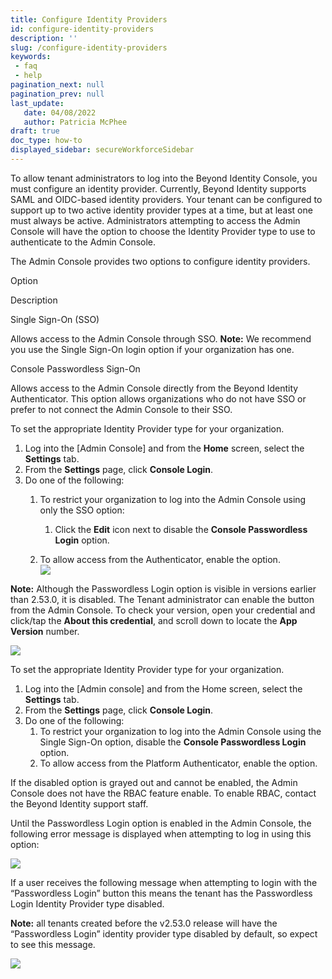 ```yaml
---
title: Configure Identity Providers
id: configure-identity-providers
description: ''
slug: /configure-identity-providers 
keywords: 
 - faq
 - help
pagination_next: null
pagination_prev: null
last_update: 
   date: 04/08/2022
   author: Patricia McPhee
draft: true
doc_type: how-to
displayed_sidebar: secureWorkforceSidebar
---  
```



To allow tenant administrators to log into the Beyond Identity Console, you must configure an identity provider. Currently, Beyond Identity supports SAML and OIDC-based identity providers. Your tenant can be configured to support up to two active identity provider types at a time, but at least one must always be active. Administrators attempting to access the Admin Console will have the option to choose the Identity Provider type to use to authenticate to the Admin Console.

The Admin Console provides two options to configure identity providers.

 

Option

Description

Single Sign-On (SSO)

Allows access to the Admin Console through SSO. **Note:** We recommend you use the Single Sign-On login option if your organization has one.

Console Passwordless Sign-On

Allows access to the Admin Console directly from the Beyond Identity Authenticator. This option allows organizations who do not have SSO or prefer to not connect the Admin Console to their SSO. 

To set the appropriate Identity Provider type for your organization.

1.  Log into the [Admin Console]<!-- (../Admin_Console) --> and from the **Home** screen, select the **Settings** tab.
2.  From the **Settings** page, click **Console Login**.
3.  Do one of the following:
    1.  To restrict your organization to log into the Admin Console using only the SSO option:
        1.  Click the **Edit** icon next to disable the **Console Passwordless Login** option.
        
    2.  To allow access from the Authenticator, enable the option.  
        [![](/images/admin/console_passwordless_login_disabled.png)](/images/admin/console_passwordless_login_disabled.png)

**Note:**  Although the Passwordless Login option is visible in versions earlier than 2.53.0, it is disabled. The Tenant administrator can enable the button from the Admin Console. To check your version, open your credential and click/tap the **About this credential**, and scroll down to locate the **App Version** number.

[![](/images/admin/passwordless_auth.png)](/images/admin/passwordless_auth.png)

To set the appropriate Identity Provider type for your organization.

1.  Log into the [Admin console]<!-- (../Admin_Console) --> and from the Home screen, select the **Settings** tab.
2.  From the **Settings** page, click **Console Login**.
3.  Do one of the following:
    1.  To restrict your organization to log into the Admin Console using the Single Sign-On option, disable the **Console Passwordless Login** option.
    2.  To allow access from the Platform Authenticator, enable the option.

If the disabled option is grayed out and cannot be enabled, the Admin Console does not have the RBAC feature enable. To enable RBAC, contact the Beyond Identity support staff.

Until the Passwordless Login option is enabled in the Admin Console, the following error message is displayed when attempting to log in using this option:

[![](/images/admin/passwordless_login_failed.png)](/images/admin/passwordless_login_failed.png)

If a user receives the following message when attempting to login with the “Passwordless Login” button this means the tenant has the Passwordless Login Identity Provider type disabled.

**Note:** all tenants created before the v2.53.0 release will have the “Passwordless Login” identity provider type disabled by default, so expect to see this message.

![](/images/admin/passwordless_login_failed.png)